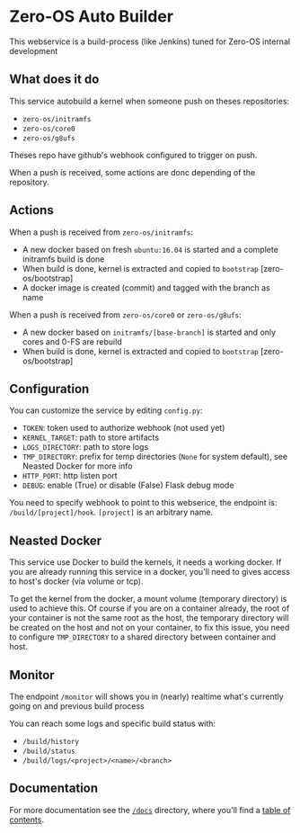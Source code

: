 # Zero-OS Auto Builder
This webservice is a build-process (like Jenkins) tuned for Zero-OS internal development

## What does it do
This service autobuild a kernel when someone push on theses repositories:
- `zero-os/initramfs`
- `zero-os/core0`
- `zero-os/g8ufs`

Theses repo have github's webhook configured to trigger on push.

When a push is received, some actions are donc depending of the repository.

## Actions
When a push is received from `zero-os/initramfs`:
- A new docker based on fresh `ubuntu:16.04` is started and a complete initramfs build is done
- When build is done, kernel is extracted and copied to `bootstrap` [zero-os/bootstrap]
- A docker image is created (commit) and tagged with the branch as name

When a push is received from `zero-os/core0` or `zero-os/g8ufs`:
- A new docker based on `initramfs/[base-branch]` is started and only cores and 0-FS are rebuild
- When build is done, kernel is extracted and copied to `bootstrap` [zero-os/bootstrap]

## Configuration
You can customize the service by editing `config.py`:
- `TOKEN`: token used to authorize webhook (not used yet)
- `KERNEL_TARGET`: path to store artifacts
- `LOGS_DIRECTORY`: path to store logs
- `TMP_DIRECTORY`: prefix for temp directories (`None` for system default), see Neasted Docker for more info
- `HTTP_PORT`: http listen port
- `DEBUG`: enable (True) or disable (False) Flask debug mode

You need to specify webhook to point to this webserice, the endpoint is: `/build/[project]/hook`. `[project]` is an arbitrary name.

## Neasted Docker
This service use Docker to build the kernels, it needs a working docker. If you are already running this
service in a docker, you'll need to gives access to host's docker (via volume or tcp).

To get the kernel from the docker, a mount volume (temporary directory) is used to achieve this. Of course
if you are on a container already, the root of your container is not the same root as the host, the temporary directory
will be created on the host and not on your container, to fix this issue, you need to configure `TMP_DIRECTORY` to a shared
directory between container and host.

## Monitor
The endpoint `/monitor` will shows you in (nearly) realtime what's currently going on and previous build process

You can reach some logs and specific build status with:
- `/build/history`
- `/build/status`
- `/build/logs/<project>/<name>/<branch>`

## Documentation

For more documentation see the [`/docs`](./docs) directory, where you'll find a [table of contents](/docs/SUMMARY.md).
